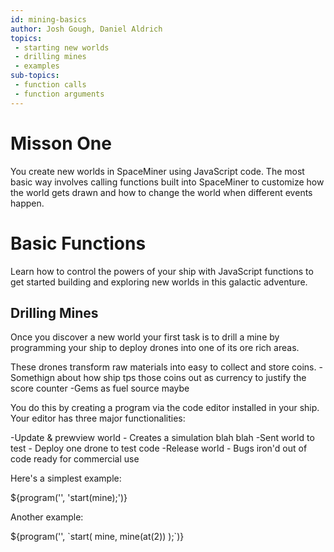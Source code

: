 ```yaml
---
id: mining-basics
author: Josh Gough, Daniel Aldrich
topics:
 - starting new worlds
 - drilling mines
 - examples
sub-topics:
 - function calls
 - function arguments
---
```


# Misson One

You create new worlds in SpaceMiner using JavaScript code. The most basic way involves calling functions built into SpaceMiner to customize how the world gets drawn and how to change the world when different events happen.

# Basic Functions

Learn how to control the powers of your ship with JavaScript functions to get started building and exploring new worlds in this galactic adventure.

## Drilling Mines

Once you discover a new world your first task is to drill a mine by programming your ship to deploy drones into one of its ore rich areas.

These drones transform raw materials into easy to collect and store coins. 
 -Somethign about how ship tps those coins out as currency to justify the score counter
-Gems as fuel source maybe

You do this by creating a program via the code editor installed in your ship. Your editor has three major functionalities: 

-Update & prewview world
	- Creates a simulation blah blah
-Sent world to test
	- Deploy one drone to test code
-Release world
	- Bugs iron'd out of code ready for commercial use 



Here's a simplest example:

${program('', 'start(mine);')}

Another example:

${program('', \`start(
    mine,
    mine(at(2))
);\`)}

